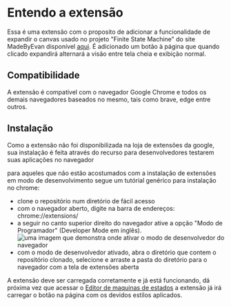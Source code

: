 # Entendo a extensão

Essa é uma extensão com o proposito de adicionar a funcionalidade de expandir o canvas usado no projeto "Finite State Machine" do site MadeByEvan disponível [aqui](http://madebyevan.com/fsm/). É adicionado um botão à página que quando clicado expandirá alternará a visão entre tela cheia e exibição normal.

## Compatibilidade

A extensão é compatível com o navegador Google Chrome e todos os demais navegadores baseados no mesmo, tais como brave, edge entre outros.

## Instalação

Como a extensão não foi disponibilizada na loja de extensões da google, sua instalação é feita através do recurso para desenvolvedores testarem suas aplicações no navegador

para aqueles que não estão acostumados com a instalação de extensões em modo de desenvolvimento segue um tutórial genérico para instalação no chrome:

- clone o repositório num diretório de fácil acesso
- com o navegador aberto, digite na barra de endereços: chrome://extensions/
- a seguir no canto superior direito do navegador ative a opção "Modo de Programador" \(Developer Mode em inglês\).
![uma imagem que demonstra onde ativar o modo de desenvolvedor do navegador](https://user-images.githubusercontent.com/54212199/112735354-0f1eb080-8f2a-11eb-9865-1b80ff3f86cd.jpg)
- com o modo de desenvolvedor ativado, abra o diretório que contem o repositório clonado, selecione e arraste a pasta do diretório para o navegador com a tela de extensões aberta

A extensão deve ser carregada corretamente e já está funcionando, dá próxima vez que acessar o [Editor de maquinas de estados](http://madebyevan.com/fsm/) a extensão já irá carregar o botão na página com os devidos estilos aplicados.